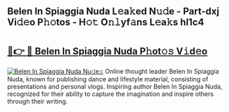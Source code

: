 ## Belen In Spiaggia Nuda L𝚎a𝚔ed N𝚞𝚍e - Part-dxj Vi𝚍𝚎o P𝚑𝚘tos - H𝚘𝚝 O𝚗𝚕yf𝚊ns L𝚎a𝚔s hl1c4

# <h2><a href="http://kfay6h2.oniu.top/?m=Belen+In+Spiaggia+Nuda">🔗👉 🔴 Belen In Spiaggia Nuda P𝚑ot𝚘𝚜 V𝚒d𝚎o</a></h2>

[![Belen In Spiaggia Nuda Nu𝚍e𝚜](https://i.imgur.com/0qMVB7G.gif)](http://kfay6h2.oniu.top/?m=Belen+In+Spiaggia+Nuda)
Online thought leader Belen In Spiaggia Nuda, known for publishing dance and lifestyle material, consisting of presentations and personal vlogs. Inspiring author Belen In Spiaggia Nuda, recognized for their ability to capture the imagination and inspire others through their writing.  
